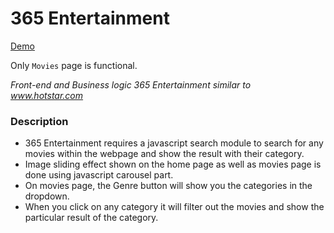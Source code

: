 # 365 Entertainment

[Demo](https://sandeshtiwari16.github.io/365-entertainment/index.html)

Only `Movies` page is functional.

_Front-end and Business logic 365 Entertainment similar to www.hotstar.com_

### Description

- 365 Entertainment requires a javascript search module to search for any movies within the webpage and show the result with their category. 
- Image sliding effect shown on the home page as well as movies page is done using javascript carousel part. 
- On movies page, the Genre button will show you the categories in the dropdown. 
- When you click on any category it will filter out the movies and show the particular result of the category.
